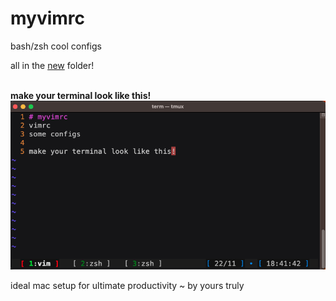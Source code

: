 # myvimrc
<p>bash/zsh cool configs</p>
<p>all in the <a href="/new">new</a> folder!</p>
<br>
<b>make your terminal look like this!</b>
<img src="ss.png">
<p>ideal mac setup for ultimate productivity ~ by yours truly</p>
